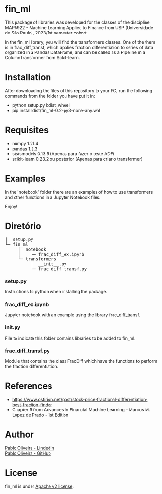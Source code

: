 # fin_ml
  This package of libraries was developed for the classes of the discipline MAP5922 - Machine Learning Applied to Finance from USP (Universidade de São Paulo), 2023/1st semester cohort.<br>

  In the fin_ml library, you will find the transformers classes. One of the them is in frac_diff_transf, which applies fraction differentiation to series of data organized in a Pandas DataFrame, and can be called as a Pipeline in a ColumnTransformer from Sckit-learn.

# Installation
  After downloading the files of this repository to your PC, run the following commands from the folder you have put it in:

* python setup.py bdist_wheel
* pip install dist/fin_ml-0.2-py3-none-any.whl

# Requisites
* numpy 1.21.4
* pandas 1.2.3
* ststsmodels 0.13.5 (Apenas para fazer o teste ADF)
* scikit-learn 0.23.2 ou posterior (Apenas para criar o transformer) 

# Examples
  In the 'notebook' folder there are an examples of how to use transformers and other functions in a Jupyter Notebook files.

  Enjoy!

# Diretório
<pre>
│  setup.py
└─ fin_ml
     │  notebook
     │    └─ frac_diff_ex.ipynb
     └─ transformers
          │  __init__.py
          └─ frac_diff_transf.py
</pre>

### setup.py
  Instructions to python when installing the package.<br>

### frac_diff_ex.ipynb
  Jupyter notebook with an example using the library frac_diff_transf.

### __init__.py
  File to indicate this folder contains libraries to be added to fin_ml.

### frac_diff_transf.py
  Module that contains the class FracDiff which have the functions to perform the fraction differentiation.

# References
*  https://www.ostirion.net/post/stock-price-fractional-differentiation-best-fraction-finder
*  Chapter 5 from Advances in Financial Machine Learning - Marcos M. Lopez de Prado - 1st Edition

# Author
[Pablo Oliveira - LindedIn](https://br.linkedin.com/in/pablo-oliveira-msc-cqf-88365716)<br>
[Pablo Oliveira - GitHub](https://github.com/pablofrioli)

# License
fin_ml is under [Apache v2 license](LICENSE).
